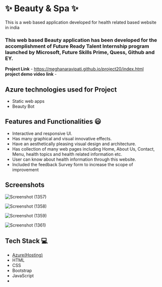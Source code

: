  # ✨ Beauty & Spa  ✨

This is a web based application developed for health related based website in india

### This web based Beauty application has been developed for the accomplishment of Future Ready Talent Internship program launched by Microsoft, Future Skills Prime, Quess, Github and EY.


**Project Link** - https://meghanaravipati.github.io/project20/index.html
**project demo video link** - 

## Azure technologies used for Project

- Static web apps
- Beauty Bot

## Features and Functionalities 😃

- Interactive and responsive UI.
- Has many graphical and visual innovative effects.
- Have an aesthetically pleasing visual design and architecture.
- Has collection of many web pages including Home, About Us, Contact, Menu, health topics and health related information etc.
- User can know about health information through this website.
- Included the feedback Survey form to increase the scope of improvement 

## Screenshots

![Screenshot (1357)](https://user-images.githubusercontent.com/117813056/201728436-60e14687-c36f-4f53-90b0-245b89fae180.png)



![Screenshot (1358)](https://user-images.githubusercontent.com/117813056/201728455-3e5cb8ba-7d13-4bed-bad6-a2c9da84fe4a.png)



![Screenshot (1359)](https://user-images.githubusercontent.com/117813056/201728476-b0383ec8-e945-4c77-93f3-380e76fcb0d1.png)



![Screenshot (1361)](https://user-images.githubusercontent.com/117813056/201729064-aa04af06-e87b-42ee-8a3e-57b9a7087b4f.png)



## Tech Stack 💻

- [Azure(Hosting)](https://azure.microsoft.com/en-in/features/azure-portal/)
- HTML
- CSS
- Bootstrap
- JavaScript
- 
